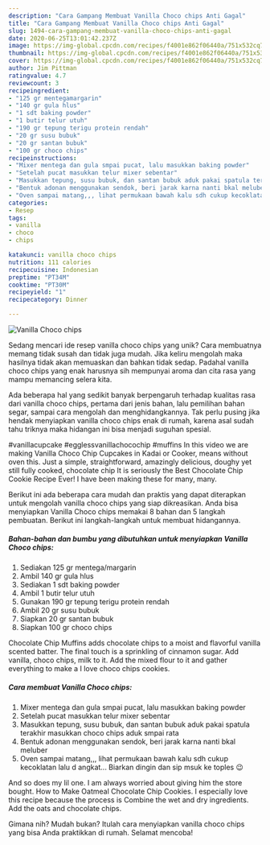 ```yaml
---
description: "Cara Gampang Membuat Vanilla Choco chips Anti Gagal"
title: "Cara Gampang Membuat Vanilla Choco chips Anti Gagal"
slug: 1494-cara-gampang-membuat-vanilla-choco-chips-anti-gagal
date: 2020-06-25T13:01:42.237Z
image: https://img-global.cpcdn.com/recipes/f4001e862f06440a/751x532cq70/vanilla-choco-chips-foto-resep-utama.jpg
thumbnail: https://img-global.cpcdn.com/recipes/f4001e862f06440a/751x532cq70/vanilla-choco-chips-foto-resep-utama.jpg
cover: https://img-global.cpcdn.com/recipes/f4001e862f06440a/751x532cq70/vanilla-choco-chips-foto-resep-utama.jpg
author: Jim Pittman
ratingvalue: 4.7
reviewcount: 3
recipeingredient:
- "125 gr mentegamargarin"
- "140 gr gula hlus"
- "1 sdt baking powder"
- "1 butir telur utuh"
- "190 gr tepung terigu protein rendah"
- "20 gr susu bubuk"
- "20 gr santan bubuk"
- "100 gr choco chips"
recipeinstructions:
- "Mixer mentega dan gula smpai pucat, lalu masukkan baking powder"
- "Setelah pucat masukkan telur mixer sebentar"
- "Masukkan tepung, susu bubuk, dan santan bubuk aduk pakai spatula terakhir masukkan choco chips aduk smpai rata"
- "Bentuk adonan menggunakan sendok, beri jarak karna nanti bkal meluber"
- "Oven sampai matang,,, lihat permukaan bawah kalu sdh cukup kecoklatan lalu d angkat... Biarkan dingin dan sip msuk ke toples 😉"
categories:
- Resep
tags:
- vanilla
- choco
- chips

katakunci: vanilla choco chips 
nutrition: 111 calories
recipecuisine: Indonesian
preptime: "PT34M"
cooktime: "PT30M"
recipeyield: "1"
recipecategory: Dinner

---
```



![Vanilla Choco chips](https://img-global.cpcdn.com/recipes/f4001e862f06440a/751x532cq70/vanilla-choco-chips-foto-resep-utama.jpg)

Sedang mencari ide resep vanilla choco chips yang unik? Cara membuatnya memang tidak susah dan tidak juga mudah. Jika keliru mengolah maka hasilnya tidak akan memuaskan dan bahkan tidak sedap. Padahal vanilla choco chips yang enak harusnya sih mempunyai aroma dan cita rasa yang mampu memancing selera kita.

Ada beberapa hal yang sedikit banyak berpengaruh terhadap kualitas rasa dari vanilla choco chips, pertama dari jenis bahan, lalu pemilihan bahan segar, sampai cara mengolah dan menghidangkannya. Tak perlu pusing jika hendak menyiapkan vanilla choco chips enak di rumah, karena asal sudah tahu triknya maka hidangan ini bisa menjadi suguhan spesial.

#vanillacupcake #egglessvanillachocochip #muffins In this video we are making Vanilla Choco Chip Cupcakes in Kadai or Cooker, means without oven this. Just a simple, straightforward, amazingly delicious, doughy yet still fully cooked, chocolate chip It is seriously the Best Chocolate Chip Cookie Recipe Ever! I have been making these for many, many.


Berikut ini ada beberapa cara mudah dan praktis yang dapat diterapkan untuk mengolah vanilla choco chips yang siap dikreasikan. Anda bisa menyiapkan Vanilla Choco chips memakai 8 bahan dan 5 langkah pembuatan. Berikut ini langkah-langkah untuk membuat hidangannya.

<!--inarticleads1-->

##### Bahan-bahan dan bumbu yang dibutuhkan untuk menyiapkan Vanilla Choco chips:

1. Sediakan 125 gr mentega/margarin
1. Ambil 140 gr gula hlus
1. Sediakan 1 sdt baking powder
1. Ambil 1 butir telur utuh
1. Gunakan 190 gr tepung terigu protein rendah
1. Ambil 20 gr susu bubuk
1. Siapkan 20 gr santan bubuk
1. Siapkan 100 gr choco chips


Chocolate Chip Muffins adds chocolate chips to a moist and flavorful vanilla scented batter. The final touch is a sprinkling of cinnamon sugar. Add vanilla, choco chips, milk to it. Add the mixed flour to it and gather everything to make a I love choco chips cookies. 

<!--inarticleads2-->

##### Cara membuat Vanilla Choco chips:

1. Mixer mentega dan gula smpai pucat, lalu masukkan baking powder
1. Setelah pucat masukkan telur mixer sebentar
1. Masukkan tepung, susu bubuk, dan santan bubuk aduk pakai spatula terakhir masukkan choco chips aduk smpai rata
1. Bentuk adonan menggunakan sendok, beri jarak karna nanti bkal meluber
1. Oven sampai matang,,, lihat permukaan bawah kalu sdh cukup kecoklatan lalu d angkat... Biarkan dingin dan sip msuk ke toples 😉


And so does my lil one. I am always worried about giving him the store bought. How to Make Oatmeal Chocolate Chip Cookies. I especially love this recipe because the process is Combine the wet and dry ingredients. Add the oats and chocolate chips. 

Gimana nih? Mudah bukan? Itulah cara menyiapkan vanilla choco chips yang bisa Anda praktikkan di rumah. Selamat mencoba!
